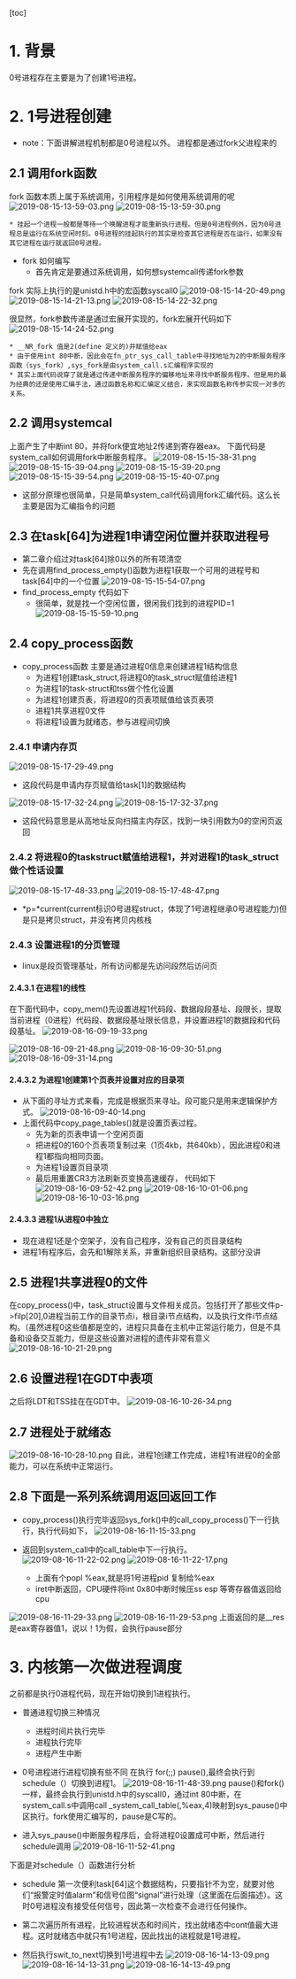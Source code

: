 [toc]

# 1. 背景
0号进程存在主要是为了创建1号进程。

# 2. 1号进程创建
* note：下面讲解进程机制都是0号进程以外。 进程都是通过fork父进程来的

## 2.1 调用fork函数
fork 函数本质上属于系统调用，引用程序是如何使用系统调用的呢
![2019-08-15-13-59-03.png](./images/2019-08-15-13-59-03.png)
![2019-08-15-13-59-30.png](./images/2019-08-15-13-59-30.png)

    * 挂起一个进程一般都是等待一个唤醒进程才能重新执行进程。但是0号进程例外，因为0号进程总是运行在系统空闲时刻。0号进程的挂起执行的其实是检查其它进程是否在运行，如果没有其它进程在运行就返回0号进程。


* fork 如何编写
    * 首先肯定是要通过系统调用，如何想systemcall传递fork参数

fork 实际上执行的是unistd.h中的宏函数syscall0
    ![2019-08-15-14-20-49.png](./images/2019-08-15-14-20-49.png)
    ![2019-08-15-14-21-13.png](./images/2019-08-15-14-21-13.png)
    ![2019-08-15-14-22-32.png](./images/2019-08-15-14-22-32.png)

很显然，fork参数传递是通过宏展开实现的，fork宏展开代码如下
![2019-08-15-14-24-52.png](./images/2019-08-15-14-24-52.png)

    * __NR_fork 值是2(define 定义的)并赋值给eax
    * 由于使用int 80中断，因此会在fn_ptr_sys_call_table中寻找地址为2的中断服务程序函数（sys_fork）,sys_fork是由system_call.s汇编程序实现的
    * 其实上面代码说穿了就是通过传递中断服务程序的偏移地址来寻找中断服务程序。但是用的最为经典的还是使用汇编手法，通过函数名称和汇编定义结合，来实现函数名称传参实现一对多的关系。

## 2.2 调用systemcal
上面产生了中断int 80，并将fork便宜地址2传递到寄存器eax。
下面代码是system_call如何调用fork中断服务程序。
![2019-08-15-15-38-31.png](./images/2019-08-15-15-38-31.png)
![2019-08-15-15-39-04.png](./images/2019-08-15-15-39-04.png)
![2019-08-15-15-39-20.png](./images/2019-08-15-15-39-20.png)
![2019-08-15-15-39-54.png](./images/2019-08-15-15-39-54.png)
![2019-08-15-15-40-07.png](./images/2019-08-15-15-40-07.png)

* 这部分原理也很简单，只是简单system_call代码调用fork汇编代码。这么长主要是因为汇编指令的问题


## 2.3 在task[64]为进程1申请空闲位置并获取进程号

* 第二章介绍过对task[64]除0以外的所有项清空
* 先在调用find_process_empty()函数为进程1获取一个可用的进程号和task[64]中的一个位置
![2019-08-15-15-54-07.png](./images/2019-08-15-15-54-07.png)
* find_process_empty 代码如下
    * 很简单，就是找一个空闲位置，很闲我们找到的进程PID=1
![2019-08-15-15-59-10.png](./images/2019-08-15-15-59-10.png)

## 2.4 copy_process函数

* copy_process函数 主要是通过进程0信息来创建进程1结构信息
    * 为进程1创建task_struct,将进程0的task_struct赋值给进程1
    * 为进程1的task-struct和tss做个性化设置
    * 为进程1创建页表，将进程0的页表项赋值给该页表项
    * 进程1共享进程0文件
    * 将进程1设置为就绪态，参与进程间切换
### 2.4.1 申请内存页
![2019-08-15-17-29-49.png](./images/2019-08-15-17-29-49.png)
* 这段代码是申请内存页赋值给task[1]的数据结构

![2019-08-15-17-32-24.png](./images/2019-08-15-17-32-24.png)
![2019-08-15-17-32-37.png](./images/2019-08-15-17-32-37.png)
* 这段代码意思是从高地址反向扫描主内存区，找到一块引用数为0的空闲页返回

### 2.4.2 将进程0的taskstruct赋值给进程1，并对进程1的task_struct做个性话设置
![2019-08-15-17-48-33.png](./images/2019-08-15-17-48-33.png)
![2019-08-15-17-48-47.png](./images/2019-08-15-17-48-47.png)
*   *p=*current(current标识0号进程struct，体现了1号进程继承0号进程能力)但是只是拷贝struct，并没有拷贝内核栈


### 2.4.3 设置进程1的分页管理
* linux是段页管理基址，所有访问都是先访问段然后访问页

#### 2.4.3.1 在进程1的线性
在下面代码中，copy_mem()先设置进程1代码段、数据段段基址、段限长，提取当前进程（0进程）代码段、数据段基址限长信息，并设置进程1的数据段和代码段基址。
![2019-08-16-09-19-33.png](./images/2019-08-16-09-19-33.png)

![2019-08-16-09-21-48.png](./images/2019-08-16-09-21-48.png)
![2019-08-16-09-30-51.png](./images/2019-08-16-09-30-51.png)
![2019-08-16-09-31-14.png](./images/2019-08-16-09-31-14.png)


#### 2.4.3.2 为进程1创建第1个页表并设置对应的目录项
* 从下面的寻址方式来看，完成是根据页来寻址。段可能只是用来逻辑保护方式。
![2019-08-16-09-40-14.png](./images/2019-08-16-09-40-14.png)
* 上面代码中copy_page_tables()就是设置页表过程。
    * 先为新的页表申请一个空闲页面
    * 把进程0的160个页表项复制过来（1页4kb，共640kb），因此进程0和进程1都指向相同页面。
    * 为进程1设置页目录项
    * 最后用重置CR3方法刷新页变换高速缓存，
代码如下
![2019-08-16-09-52-42.png](./images/2019-08-16-09-52-42.png)
![2019-08-16-10-01-06.png](./images/2019-08-16-10-01-06.png)
![2019-08-16-10-03-16.png](./images/2019-08-16-10-03-16.png)


#### 2.4.3.3 进程1从进程0中独立
* 现在进程1还是个空架子，没有自己程序，没有自己的页目录结构
* 进程1有程序后，会先和1解除关系，并重新组织目录结构。这部分没讲

## 2.5 进程1共享进程0的文件

在copy_process()中，task_struct设置与文件相关成员。包括打开了那些文件p->filp[20],0进程当前工作的目录节点i，根目录i节点结构，以及执行文件i节点结构。（虽然进程0这些值都是空的，进程只具备在主机中正常运行能力，但是不具备和设备交互能力，但是这些设置对进程的遗传非常有意义
![2019-08-16-10-21-29.png](./images/2019-08-16-10-21-29.png)

## 2.6 设置进程1在GDT中表项
之后将LDT和TSS挂在在GDT中。
![2019-08-16-10-26-34.png](./images/2019-08-16-10-26-34.png)

## 2.7 进程处于就绪态
![2019-08-16-10-28-10.png](./images/2019-08-16-10-28-10.png)
自此，进程1创建工作完成，进程1有进程0的全部能力，可以在系统中正常运行。

## 2.8 下面是一系列系统调用返回返回工作

* copy_process()执行完毕返回sys_fork()中的call_copy_process()下一行执行，执行代码如下，
![2019-08-16-11-15-33.png](./images/2019-08-16-11-15-33.png)

* 返回到system_call中的call_table中下一行执行。
![2019-08-16-11-22-02.png](./images/2019-08-16-11-22-02.png)
![2019-08-16-11-22-17.png](./images/2019-08-16-11-22-17.png)

    * 上面有个popl %eax,就是将1号进程pid 复制给%eax
    * iret中断返回，CPU硬件将int 0x80中断时候压ss esp 等寄存器值返回给cpu

![2019-08-16-11-29-33.png](./images/2019-08-16-11-29-33.png)
![2019-08-16-11-29-53.png](./images/2019-08-16-11-29-53.png)
上面返回的是__res是eax寄存器值1，说以！1为假，会执行pause部分


# 3. 内核第一次做进程调度
之前都是执行0进程代码，现在开始切换到1进程执行。

* 普通进程切换三种情况
    * 进程时间片执行完毕
    * 进程执行完毕
    * 进程产生中断

* 0号进程进行进程切换有些不同
在执行 for(;;) pause(),最终会执行到schedule（）切换到进程1。
![2019-08-16-11-48-39.png](./images/2019-08-16-11-48-39.png)
pause()和fork()一样，最终会执行到unistd.h中的syscall0，通过int 80中断，在system_call.s中调用call _system_call_table(,%eax,4)映射到sys_pause()中区执行。fork使用汇编写的，pause是C写的。


* 进入sys_pause()中断服务程序后，会将进程0设置成可中断，然后进行schedule调用
![2019-08-16-11-52-41.png](./images/2019-08-16-11-52-41.png)

下面是对schedule（）函数进行分析
* schedule 第一次便利task[64]这个数据结构，只要指针不为空，就要对他们“报警定时值alarm”和信号位图“signal”进行处理（这里面在后面描述）。这时0号进程没有接受任何信号，因此第一次检查不会进行任何操作。

* 第二次遍历所有进程，比较进程状态和时间片，找出就绪态中cont值最大进程。这时就绪态中就只有1号进程，因此找出的进程就是1号进程。
* 然后执行swit_to_next切换到1号进程中去
![2019-08-16-14-13-09.png](./images/2019-08-16-14-13-09.png)
![2019-08-16-14-13-31.png](./images/2019-08-16-14-13-31.png)
![2019-08-16-14-13-49.png](./images/2019-08-16-14-13-49.png)




